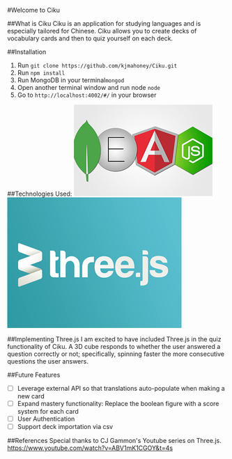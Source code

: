 #Welcome to Ciku

##What is Ciku
Ciku is an application for studying languages and is especially tailored for Chinese. Ciku allows you to create decks of vocabulary cards and then to quiz yourself on each deck.

##Installation
1. Run `git clone https://github.com/kjmahoney/Ciku.git`
2. Run `npm install`
3. Run MongoDB in your terminal`mongod`
4. Open another terminal window and run node `node`
5. Go to `http://localhost:4002/#/` in your browser

##Technologies Used:
![alt text](MEAN.jpg "Logo Title Text 1")
![alt text](threejs.png "Logo Title Text 1")

##Implementing Three.js
I am excited to have included Three.js in the quiz functionality of Ciku. A 3D cube responds to whether the user answered a question correctly or not; specifically, spinning faster the more consecutive questions the user answers.

##Future Features
- [ ] Leverage external API so that translations auto-populate when making a new card
- [ ] Expand mastery functionality: Replace the boolean figure with a score system for each card
- [ ] User Authentication
- [ ] Support deck importation via csv

##References
Special thanks to CJ Gammon's Youtube series on Three.js. https://www.youtube.com/watch?v=ABV1mK1CGOY&t=4s
